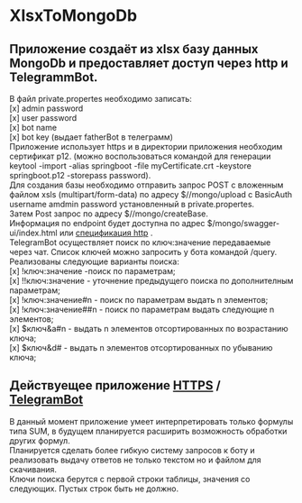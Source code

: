 # XlsxToMongoDb  
## Приложение создаёт из xlsx базу данных MongoDb и предоставляет доступ через http и TelegrammBot.  
В файл private.propertes необходимо записать:  
[x] admin password    
[x] user password  
[x] bot name  
[x] bot key (выдает fatherBot в телеграмм)  
Приложение использует https  и в директории приложения необходим сертификат p12.  (можно воспользоваться командой для генерации   
keytool -import -alias springboot -file myCertificate.crt -keystore springboot.p12 -storepass password).      
Для создания базы необходимо отправить запрос  POST с вложенным файлом xsls (multipart/form-data)   по адресу $//mongo/upload  с BasicAuth username amdmin password установленный в private.propertes.    
Затем Post запрос по адресу $//mongo/createBase.    
Информация по endpoint будет доступна по адрес $/mongo/swagger-ui/index.html  или [спецификация http](https://app.swaggerhub.com/apis/dkantserev/mongo/1.0.0) .  
TelegramBot осуществляет поиск по ключ:значение передаваемые через чат. Список ключей можно запросить у бота командой /query.    
Реализованы следующие варианты поиска:   
[x] !ключ:значение    -поиск по параметрам;  
[x] !!ключ:значение    - уточнение предыдущего поиска по дополнителным параметрам;  
[x] !ключ:значение#n    - поиск по параметрам выдать n элементов;  
[x] !ключ:значение##n    - поиск по параметрам выдать следующие n элементов;  
[x] $ключ&a#n    - выдать n элементов отсортированных по возрастанию ключа;  
[x] $ключ&d#    - выдать n элементов отсортированных по убыванию ключа;  

## Действуещее приложение  [HTTPS](https://195.133.146.2:8080/mongo/home) / [TelegramBot](t.me/xlsxToMongoDbBot)  
В данный момент приложение умеет интерпретировать только формулы типа SUM, в будущем планируется расширить возможность обработки других формул.  
Планируется сделать более гибкую систему запросов к боту и реализовать выдачу ответов не только текстом но и файлом для скачивания.  
Ключи поиска берутся с первой строки таблицы, значения со следующих. Пустых строк быть не должно.
